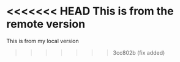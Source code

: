 <<<<<<< HEAD
This is from the remote version
=======
This is from my local version
>>>>>>> 3cc802b (fix added)
